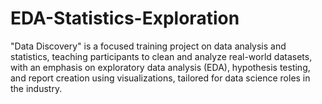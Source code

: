 # EDA-Statistics-Exploration
"Data Discovery" is a focused training project on data analysis and statistics, teaching participants to clean and analyze real-world datasets, with an emphasis on exploratory data analysis (EDA), hypothesis testing, and report creation using visualizations, tailored for data science roles in the industry.
